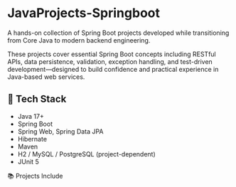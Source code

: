 # JavaProjects-Springboot
A hands-on collection of Spring Boot projects developed while transitioning from Core Java to modern backend engineering. 

These projects cover essential Spring Boot concepts including RESTful APIs, data persistence, validation, exception handling, and test-driven development—designed to build confidence and practical experience in Java-based web services.

## 🔧 Tech Stack
- Java 17+
- Spring Boot
- Spring Web, Spring Data JPA
- Hibernate
- Maven
- H2 / MySQL / PostgreSQL (project-dependent)
- JUnit 5 

📚 Projects Include
